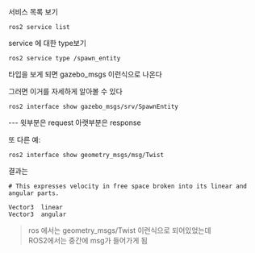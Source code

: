 

서비스 목록 보기
```
ros2 service list
```


service 에 대한 type보기
```
ros2 service type /spawn_entity
```

타입을 보게 되면 
gazebo_msgs 이런식으로 나온다 

그러면 이거를 자세하게 알아볼 수 있다

```
ros2 interface show gazebo_msgs/srv/SpawnEntity
```
--- 윗부분은 request 
아랫부분은 response

또 다른 예:
```
ros2 interface show geometry_msgs/msg/Twist
```

결과는 
```
# This expresses velocity in free space broken into its linear and angular parts.

Vector3  linear
Vector3  angular
```

> ros 에서는 geometry_msgs/Twist 이런식으로 되어있었는데  
ROS2에서는 중간에 msg가 들어가게 됨



